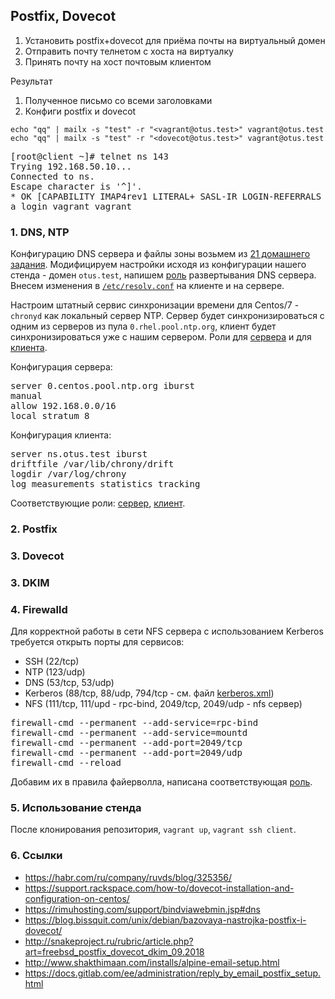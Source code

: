 ## Postfix, Dovecot


1. Установить postfix+dovecot для приёма почты на виртуальный домен
2. Отправить почту телнетом с хоста на виртуалку
3. Принять почту на хост почтовым клиентом

Результат
1. Полученное письмо со всеми заголовками
2. Конфиги postfix и dovecot

`
echo "qq" | mailx -s "test" -r "<vagrant@otus.test>" vagrant@otus.test
echo "qq" | mailx -s "test" -r "<dovecot@otus.test>" vagrant@otus.test
`

<pre>
[root@client ~]# telnet ns 143
Trying 192.168.50.10...
Connected to ns.
Escape character is '^]'.
* OK [CAPABILITY IMAP4rev1 LITERAL+ SASL-IR LOGIN-REFERRALS ID ENABLE IDLE AUTH=PLAIN] Dovecot ready.
a login vagrant vagrant
</pre>

### 1. DNS, NTP

Конфигурацию DNS сервера и файлы зоны возьмем из [21 домашнего задания](https://github.com/kakoka/otus-homework/tree/master/hw21). Модифицируем настройки исходя из конфигурации нашего стенда - домен `otus.test`, напишем [роль](provision/roles/dns) развертывания DNS сервера. Внесем изменения в [`/etc/resolv.conf`](provision/roles/dns/files/resolv.conf) на клиенте и на сервере.

Настроим штатный сервис синхронизации времени для Centos/7 - `chronyd` как локальный сервер NTP. Сервер будет синхронизироваться с одним из серверов из пула `0.rhel.pool.ntp.org`, клиент будет синхронизироваться уже с нашим сервером. Роли для [сервера](provision/roles/ntp) и для [клиента](provision/roles/ntp-client).

Конфигурация сервера:
<pre>
server 0.centos.pool.ntp.org iburst
manual
allow 192.168.0.0/16
local stratum 8
</pre>

Конфигурация клиента:
<pre>
server ns.otus.test iburst
driftfile /var/lib/chrony/drift
logdir /var/log/chrony
log measurements statistics tracking
</pre>

Соответствующие роли: [сервер](provision/roles/ntp), [клиент](provision/roles/ntp-client).

### 2. Postfix

### 3. Dovecot

### 3. DKIM

### 4. Firewalld

Для корректной работы в сети NFS сервера с использованием Kerberos требуется открыть порты для сервисов:

- SSH (22/tcp)
- NTP (123/udp)
- DNS (53/tcp, 53/udp)
- Kerberos (88/tcp, 88/udp, 794/tcp - см. файл [kerberos.xml](provision/roles/firewall/files/kerberos.xml)) 
- NFS (111/tcp, 111/upd - rpc-bind, 2049/tcp, 2049/udp - nfs сервер)

<pre>
firewall-cmd --permanent --add-service=rpc-bind
firewall-cmd --permanent --add-service=mountd
firewall-cmd --permanent --add-port=2049/tcp
firewall-cmd --permanent --add-port=2049/udp
firewall-cmd --reload
</pre>

Добавим их в правила файерволла, написана соответствующая [роль](provision/roles/firewall).

### 5. Использование стенда

После клонирования репозитория, `vagrant up`, `vagrant ssh client`.

### 6. Ссылки

- https://habr.com/ru/company/ruvds/blog/325356/
- https://support.rackspace.com/how-to/dovecot-installation-and-configuration-on-centos/
- https://rimuhosting.com/support/bindviawebmin.jsp#dns
- https://blog.bissquit.com/unix/debian/bazovaya-nastrojka-postfix-i-dovecot/
- http://snakeproject.ru/rubric/article.php?art=freebsd_postfix_dovecot_dkim_09.2018
- http://www.shakthimaan.com/installs/alpine-email-setup.html
- https://docs.gitlab.com/ee/administration/reply_by_email_postfix_setup.html